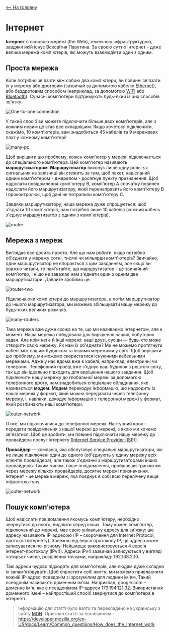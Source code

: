 [<-- На головну](/README.md)
# Інтернет
**Інтернет** є основою мережі (the Web), технічною інфраструктурою, завдяки якій існує Всесвітня Павутина. За своєю суттю Інтернет - дуже велика мережа комп'ютерів, які можуть взаємодіяти один з одним.

## Проста мережа
Коли потрібно зв'язати між собою два комп'ютери, ви повинні зв'язати їх у мережу або дротовим (зазвичай за допомогою кабелю [Ethernet](https://uk.wikipedia.org/wiki/Ethernet)), або бездротовим способом (наприклад, за допомогою [WiFi](https://uk.wikipedia.org/wiki/Wi-Fi) або [Bluetooth](https://uk.wikipedia.org/wiki/Bluetooth)). Сучасні комп'ютери підтримують будь-який із цих способів зв'язку.

![One-to-one connection](/assets/images/global/internet/internet-schema-1.png)

У такий спосіб ви можете підключити більше двох комп'ютерів, але з кожним новим це стає все складнішим. Якщо хочеться підключити, скажімо, 10 комп'ютерів, вам знадобиться 45 кабелів та 9 мережевих плат у кожному комп'ютері!

![many-pc](/assets/images/global/internet/internet-schema-2.png)

Щоб вирішити цю проблему, кожен комп'ютер у мережі підключається до спеціального комп'ютера. Цей комп'ютер називають **маршрутизатором**. **Маршрутизатор** виконує лише одну роль: як сигнальник на залізниці він стежить за тим, щоб пакет, надісланий одним комп'ютером - джерелом - досягнув пункту призначення. Щоб надіслати повідомлення комп'ютеру B, комп'ютер A спочатку повинен надіслати його маршрутизатору, який перенаправить його комп'ютеру B і проконтролює, щоб дані не потрапили комп'ютеру C.

Завдяки маршрутизатору, наша мережа дуже спрощується: щоб з'єднати 10 комп'ютерів, нам потрібно лише 10 кабелів (кожний кабель з'єднує маршрутизатор з одним з комп'ютерів).

![router](/assets/images/global/internet/internet-schema-3.png)

## Мережа з мереж
Виглядає все досить просто. Але що нам робити, якщо потрібно об'єднати у мережу сотні, тисячі чи мільярди комп'ютерів? Звичайно, один маршрутизатор не впорається з цим завданням, але якщо ви уважно читали, то пам'ятайте, що маршрутизатор - це звичайний комп'ютер, і ніщо не заважає нам з'єднати один з одним два маршрутизатори. Давайте зробимо це.

![router-two](/assets/images/global/internet/internet-schema-4.png)

Підключаючи комп'ютери до маршрутизатора, а потім маршрутизатор до іншого маршрутизатора, ми можемо збільшувати нашу мережу до будь-яких великих розмірів.

![many-routers](/assets/images/global/internet/internet-schema-5.png)

Така мережа вже дуже схожа на те, що ми називаємо Інтернетом, але є момент. Наша мережа побудована для вирішення наших, побутових задач. Але крім неї є й інші мережі: наші друзі, сусіди — будь-хто може створити свою мережу. Як нам їх об'єднати? Ми не можемо протягнути кабелі між нашим будинком та іншими мережами у світі. Щоб вирішити цю проблему, ми можемо скористатися існуючими кабельними мережами. Адже у нас вдома вже є кабелі, наприклад, електричні чи телефонні. Телефонний провід вже з'єднує ваш будинок з рештою світу, так що він ідеально підходить для вирішення нашого завдання. Щоб підключити нашу мережу до глобальної мережі за допомогою телефонного дроту, нам знадобиться спеціальне обладнання, яке називається **модем**. **Модем** перекодує інформацію, що надходить із нашої мережі у формат, який можна передавати через телефонну мережу, і, навпаки, декодує інформацію з телефонної мережі у формат, який розпізнають наші комп'ютери.

![outer-network](/assets/images/global/internet/internet-schema-6.png)

Отже, ми підключилися до телефонної мережі. Наступний крок – передати повідомлення з нашої мережі до мережі, з якою ми хочемо зв'язатися. Щоб це зробити, ми повинні підключити нашу мережу до провайдера послуг інтернету ([Internet Service Provider (ISP)](https://uk.wikipedia.org/wiki/%D0%9F%D0%BE%D1%81%D1%82%D0%B0%D1%87%D0%B0%D0%BB%D1%8C%D0%BD%D0%B8%D0%BA_%D0%BF%D0%BE%D1%81%D0%BB%D1%83%D0%B3_%D0%86%D0%BD%D1%82%D0%B5%D1%80%D0%BD%D0%B5%D1%82%D1%83)).

**Провайдер** — компанія, яка обслуговує спеціальні маршрутизатори, які не лише підключені один до одного (об'єднують у єдину мережу всіх клієнтів провайдера), але також з'єднанні з маршрутизаторами інших провайдерів. Таким чином, наше повідомлення, пройшовши транзитом через мережу кількох провайдерів, досягне мережі призначення. Інтернет - це мережа мереж, яка поєднує в собі всю перелічену вище інфраструктуру.

![outer-network](/assets/images/global/internet/internet-schema-7.png)

## Пошук комп'ютера
Щоб надіслати повідомлення якомусь комп'ютеру, необхідно звернутися до нього, виділити серед інших. Тому кожен комп'ютер, підключений до мережі, має свою унікальну адресу для зв'язку: цю адресу називають IP-адресою (IP – скорочення для Internet Protocol, протокол інтернету). Залежно від версії протоколу IP, ця адреса може записуватися по-різному. Найширше використовується 4 версія інтернет-протоколу (IPv4). Адреси IPv4 зазвичай записуються у вигляді чотирьох чисел, розділених точками, наприклад: 192.168.2.10.

Такі адреси чудово підходять для комп'ютерів, але людям дуже складно їх запам'ятовувати. Щоб спростити собі життя, ми можемо привласнити кожній IP-адресі псевдонім зі зрозумілим для людини ім'ям. Такий псевдонім називають доменним ім'ям. Наприклад, google.com – доменне ім'я, яке є псевдонімом IP-адреси 173.194.121.32. Використання доменного імені – найпростіший спосіб звернутися до комп'ютера в інтернеті.

> Інформацію для статті було взято та перекладено на українську з сайту [MDN](https://developer.mozilla.org/). Оригінал статті за посиланням - https://developer.mozilla.org/en-US/docs/Learn/Common_questions/How_does_the_Internet_work
